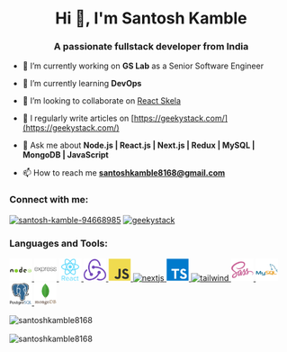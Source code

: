 <h1 align="center">Hi 👋, I'm Santosh Kamble</h1>
<h3 align="center">A passionate fullstack developer from India</h3>

- 🔭 I’m currently working on **GS Lab** as a Senior Software Engineer

- 🌱 I’m currently learning **DevOps**

- 👯 I’m looking to collaborate on [React Skela](https://github.com/santoshkamble8168/project-react-skela)

- 📝 I regularly write articles on [https://geekystack.com/](https://geekystack.com/)

- 💬 Ask me about **Node.js | React.js | Next.js | Redux | MySQL | MongoDB | JavaScript**

- 📫 How to reach me **santoshkamble8168@gmail.com**

<h3 align="left">Connect with me:</h3>
<p align="left">
<a href="https://linkedin.com/in/santosh-kamble-94668985" target="blank"><img align="center" src="https://raw.githubusercontent.com/rahuldkjain/github-profile-readme-generator/master/src/images/icons/Social/linked-in-alt.svg" alt="santosh-kamble-94668985" height="30" width="40" /></a>
<a href="https://instagram.com/geekystack" target="blank"><img align="center" src="https://raw.githubusercontent.com/rahuldkjain/github-profile-readme-generator/master/src/images/icons/Social/instagram.svg" alt="geekystack" height="30" width="40" /></a>
</p>

<h3 align="left">Languages and Tools:</h3>
<p align="left"> 
 <a href="https://nodejs.org" target="_blank" rel="noreferrer"> <img
                    src="https://raw.githubusercontent.com/devicons/devicon/master/icons/nodejs/nodejs-original-wordmark.svg"
                    alt="nodejs" width="40" height="40" /> </a>
<a href="https://expressjs.com" target="_blank" rel="noreferrer"> <img
                    src="https://raw.githubusercontent.com/devicons/devicon/master/icons/express/express-original-wordmark.svg"
                    alt="express" width="40" height="40" /> </a>
<a href="https://reactjs.org/" target="_blank" rel="noreferrer"> <img
                        src="https://raw.githubusercontent.com/devicons/devicon/master/icons/react/react-original-wordmark.svg"
                        alt="react" width="40" height="40" /> </a>
<a href="https://redux.js.org" target="_blank" rel="noreferrer"> <img
                            src="https://raw.githubusercontent.com/devicons/devicon/master/icons/redux/redux-original.svg" alt="redux"
                            width="40" height="40" /> </a>
<a href="https://developer.mozilla.org/en-US/docs/Web/JavaScript" target="_blank" rel="noreferrer"> <img
                        src="https://raw.githubusercontent.com/devicons/devicon/master/icons/javascript/javascript-original.svg"
                        alt="javascript" width="40" height="40" /> </a>
<a href="https://nextjs.org/" target="_blank" rel="noreferrer"> <img
                            src="https://cdn.worldvectorlogo.com/logos/nextjs-2.svg" alt="nextjs" width="40" height="40" /> </a>
<a href="https://www.typescriptlang.org/" target="_blank" rel="noreferrer"> <img
                                src="https://raw.githubusercontent.com/devicons/devicon/master/icons/typescript/typescript-original.svg"
                                alt="typescript" width="40" height="40" /> </a>
<a href="https://tailwindcss.com/" target="_blank" rel="noreferrer"> <img
                                    src="https://www.vectorlogo.zone/logos/tailwindcss/tailwindcss-icon.svg" alt="tailwind" width="40"
                                    height="40" /> </a>
<a href="https://sass-lang.com" target="_blank" rel="noreferrer"> <img
                                        src="https://raw.githubusercontent.com/devicons/devicon/master/icons/sass/sass-original.svg" alt="sass"
                                        width="40" height="40" /> </a>
<a href="https://www.mysql.com/" target="_blank" rel="noreferrer">
                                        <img src="https://raw.githubusercontent.com/devicons/devicon/master/icons/mysql/mysql-original-wordmark.svg"
                                            alt="mysql" width="40" height="40" /> </a>
<a href="https://www.postgresql.org" target="_blank" rel="noreferrer"> <img
                                                src="https://raw.githubusercontent.com/devicons/devicon/master/icons/postgresql/postgresql-original-wordmark.svg"
                                                alt="postgresql" width="40" height="40" /> </a>
<a href="https://www.mongodb.com/" target="_blank" rel="noreferrer"> <img
                                                    src="https://raw.githubusercontent.com/devicons/devicon/master/icons/mongodb/mongodb-original-wordmark.svg"
                                                    alt="mongodb" width="40" height="40" /> </a> </p>

<p><img align="center" src="https://github-readme-stats.vercel.app/api/top-langs?username=santoshkamble8168&show_icons=true&locale=en&layout=compact" alt="santoshkamble8168" /></p>

<p><img align="center" src="https://github-readme-streak-stats.herokuapp.com/?user=santoshkamble8168&" alt="santoshkamble8168" /></p>
